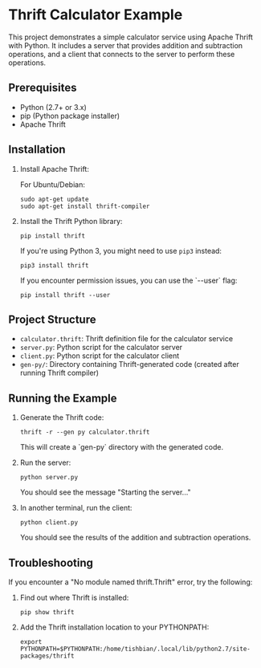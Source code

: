 # Thrift Calculator Example

This project demonstrates a simple calculator service using Apache Thrift with Python. It includes a server that provides addition and subtraction operations, and a client that connects to the server to perform these operations.

## Prerequisites

- Python (2.7+ or 3.x)
- pip (Python package installer)
- Apache Thrift

## Installation

1. Install Apache Thrift:

   For Ubuntu/Debian:
   ```
   sudo apt-get update
   sudo apt-get install thrift-compiler
   ```


2. Install the Thrift Python library:

   ```
   pip install thrift
   ```

   If you're using Python 3, you might need to use `pip3` instead:

   ```
   pip3 install thrift
   ```

   If you encounter permission issues, you can use the \`--user\` flag:

   ```
   pip install thrift --user
   ```

## Project Structure

- `calculator.thrift`: Thrift definition file for the calculator service
- `server.py`: Python script for the calculator server
- `client.py`: Python script for the calculator client
- `gen-py/`: Directory containing Thrift-generated code (created after running Thrift compiler)

## Running the Example

1. Generate the Thrift code:

   ```
   thrift -r --gen py calculator.thrift
   ```

   This will create a \`gen-py\` directory with the generated code.

2. Run the server:

   ```
   python server.py
   ```

   You should see the message "Starting the server..."

3. In another terminal, run the client:

   ```
   python client.py
   ```

   You should see the results of the addition and subtraction operations.

## Troubleshooting

If you encounter a "No module named thrift.Thrift" error, try the following:

1. Find out where Thrift is installed:

   ```
   pip show thrift
   ```

2. Add the Thrift installation location to your PYTHONPATH:

   ```
   export PYTHONPATH=$PYTHONPATH:/home/tishbian/.local/lib/python2.7/site-packages/thrift
   ```



